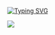 [![Typing SVG](https://readme-typing-svg.demolab.com?font=Fira+Code&pause=1000&color=1D73F7&width=435&lines=Hi%2C+I'm+Pamela;computer+science+student+%40Mexico)](https://git.io/typing-svg)


<p>
  <img src="https://spotify-recently-played-readme.vercel.app/api?user=12154488927&count=3">
</p>
